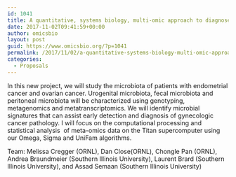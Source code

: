 ```yaml
---
id: 1041
title: A quantitative, systems biology, multi-omic approach to diagnose and predict response to treatment for gynecologic cancers
date: 2017-11-02T09:41:59+00:00
author: omicsbio
layout: post
guid: https://www.omicsbio.org/?p=1041
permalink: /2017/11/02/a-quantitative-systems-biology-multi-omic-approach-to-diagnose-and-predict-response-to-treatment-for-gynecologic-cancers/
categories:
  - Proposals
---
```

In this new project, we will study the microbiota of patients with endometrial cancer and ovarian cancer. Urogenital microbiota, fecal microbiota and peritoneal microbiota will be characterized using genotyping, metagenomics and metatranscriptomics. We will identify microbial signatures that can assist early detection and diagnosis of gynecologic cancer pathology. I will focus on the computational processing and statistical analysis  of meta-omics data on the Titan supercomputer using our Omega, Sigma and UniFam algorithms.

Team: Melissa Cregger (ORNL), Dan Close(ORNL), Chongle Pan (ORNL), Andrea Braundmeier (Southern Illinois University), Laurent Brard (Southern Illinois University), and Assad Semaan (Southern Illinois University)